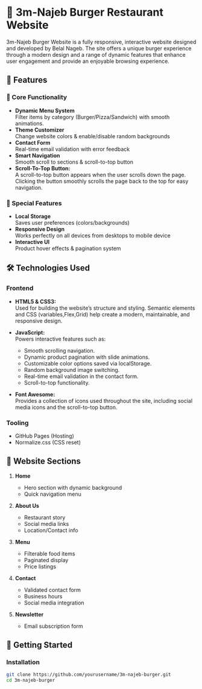 # 🍔 3m-Najeb Burger Restaurant Website

3m-Najeb Burger Website is a fully responsive, interactive website designed and developed by Belal Nageb. The site offers a unique burger experience through a modern design and a range of dynamic features that enhance user engagement and provide an enjoyable browsing experience.

## 🌟 Features

### 🎯 Core Functionality
- **Dynamic Menu System**  
  Filter items by category (Burger/Pizza/Sandwich) with smooth animations.
- **Theme Customizer**  
  Change website colors & enable/disable random backgrounds
- **Contact Form**  
  Real-time email validation with error feedback
- **Smart Navigation**  
  Smooth scroll to sections & scroll-to-top button
- **Scroll-To-Top Button:**  
  A scroll-to-top button appears when the user scrolls down the page. Clicking the button smoothly scrolls the page back to the top for easy navigation.

### 🚀 Special Features
- **Local Storage**  
  Saves user preferences (colors/backgrounds)
- **Responsive Design**  
  Works perfectly on all devices from desktops to mobile device
- **Interactive UI**  
  Product hover effects & pagination system

## 🛠️ Technologies Used

### Frontend
- **HTML5 & CSS3:**  
  Used for building the website’s structure and styling. Semantic elements and CSS (variables,Flex,Grid) help create a modern, maintainable, and responsive design.

- **JavaScript:**  
  Powers interactive features such as:
  - Smooth scrolling navigation.
  - Dynamic product pagination with slide animations.
  - Customizable color options saved via localStorage.
  - Random background image switching.
  - Real-time email validation in the contact form.
  - Scroll-to-top functionality.

- **Font Awesome:**  
  Provides a collection of icons used throughout the site, including social media icons and the scroll-to-top button.

### Tooling
- GitHub Pages (Hosting)
- Normalize.css (CSS reset)

## 📂 Website Sections

1. **Home**  
   - Hero section with dynamic background
   - Quick navigation menu

2. **About Us**  
   - Restaurant story
   - Social media links
   - Location/Contact info

3. **Menu**  
   - Filterable food items
   - Paginated display
   - Price listings

4. **Contact**  
   - Validated contact form
   - Business hours
   - Social media integration

5. **Newsletter**  
   - Email subscription form

## 🚀 Getting Started

### Installation
```bash
git clone https://github.com/yourusername/3m-najeb-burger.git
cd 3m-najeb-burger
